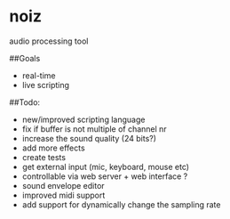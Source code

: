 noiz
======

audio processing tool

##Goals
* real-time 
* live scripting

##Todo:
* new/improved scripting language
* fix if buffer is not multiple of channel nr
* increase the sound quality (24 bits?)
* add more effects
* create tests
* get external input (mic, keyboard, mouse etc)
* controllable via web server + web interface ?
* sound envelope editor
* improved midi support
* add support for dynamically change the sampling rate
